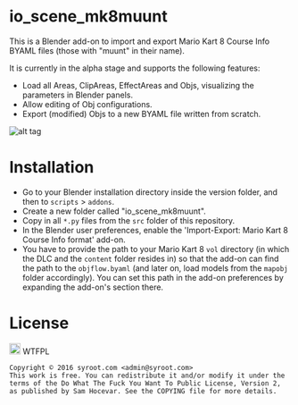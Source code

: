 # io_scene_mk8muunt

This is a Blender add-on to import and export Mario Kart 8 Course Info BYAML files (those with "muunt" in their name).

It is currently in the alpha stage and supports the following features:

- Load all Areas, ClipAreas, EffectAreas and Objs, visualizing the parameters in Blender panels.
- Allow editing of Obj configurations.
- Export (modified) Objs to a new BYAML file written from scratch.

![alt tag](https://raw.githubusercontent.com/Syroot/io_scene_mk8muunt/master/doc/readme/example.png)

Installation
============

- Go to your Blender installation directory inside the version folder, and then to `scripts` > `addons`.
- Create a new folder called "io_scene_mk8muunt".
- Copy in all `*.py` files from the `src` folder of this repository.
- In the Blender user preferences, enable the 'Import-Export: Mario Kart 8 Course Info format' add-on.
- You have to provide the path to your Mario Kart 8 `vol` directory (in which the DLC and the `content` folder resides in) so that the add-on can find the path to the `objflow.byaml` (and later on, load models from the `mapobj` folder accordingly). You can set this path in the add-on preferences by expanding the add-on's section there.

License
=======

<a href="http://www.wtfpl.net/"><img src="http://www.wtfpl.net/wp-content/uploads/2012/12/wtfpl.svg" height="20" alt="WTFPL" /></a> WTFPL

    Copyright © 2016 syroot.com <admin@syroot.com>
    This work is free. You can redistribute it and/or modify it under the
    terms of the Do What The Fuck You Want To Public License, Version 2,
    as published by Sam Hocevar. See the COPYING file for more details.
